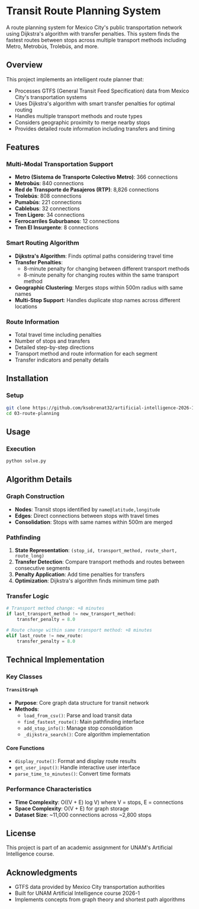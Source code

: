 # Transit Route Planning System

A route planning system for Mexico City's public transportation network using Dijkstra's algorithm with transfer penalties. This system finds the fastest routes between stops across multiple transport methods including Metro, Metrobús, Trolebús, and more.

## Overview

This project implements an intelligent route planner that:

-   Processes GTFS (General Transit Feed Specification) data from Mexico City's transportation systems
-   Uses Dijkstra's algorithm with smart transfer penalties for optimal routing
-   Handles multiple transport methods and route types
-   Considers geographic proximity to merge nearby stops
-   Provides detailed route information including transfers and timing

## Features

### Multi-Modal Transportation Support

-   **Metro (Sistema de Transporte Colectivo Metro)**: 366 connections
-   **Metrobús**: 840 connections
-   **Red de Transporte de Pasajeros (RTP)**: 8,826 connections
-   **Trolebús**: 808 connections
-   **Pumabús**: 221 connections
-   **Cablebus**: 32 connections
-   **Tren Ligero**: 34 connections
-   **Ferrocarriles Suburbanos**: 12 connections
-   **Tren El Insurgente**: 8 connections

### Smart Routing Algorithm

-   **Dijkstra's Algorithm**: Finds optimal paths considering travel time
-   **Transfer Penalties**:
    -   8-minute penalty for changing between different transport methods
    -   8-minute penalty for changing routes within the same transport method
-   **Geographic Clustering**: Merges stops within 500m radius with same names
-   **Multi-Stop Support**: Handles duplicate stop names across different locations

### Route Information

-   Total travel time including penalties
-   Number of stops and transfers
-   Detailed step-by-step directions
-   Transport method and route information for each segment
-   Transfer indicators and penalty details

## Installation

### Setup

```bash
git clone https://github.com/ksobrenat32/artificial-intelligence-2026-1
cd 03-route-planning
```

## Usage

### Execution

```bash
python solve.py
```

## Algorithm Details

### Graph Construction

-   **Nodes**: Transit stops identified by `name@latitude,longitude`
-   **Edges**: Direct connections between stops with travel times
-   **Consolidation**: Stops with same names within 500m are merged

### Pathfinding

1. **State Representation**: `(stop_id, transport_method, route_short, route_long)`
2. **Transfer Detection**: Compare transport methods and routes between consecutive segments
3. **Penalty Application**: Add time penalties for transfers
4. **Optimization**: Dijkstra's algorithm finds minimum time path

### Transfer Logic

```python
# Transport method change: +8 minutes
if last_transport_method != new_transport_method:
    transfer_penalty = 8.0

# Route change within same transport method: +8 minutes
elif last_route != new_route:
    transfer_penalty = 8.0
```

## Technical Implementation

### Key Classes

#### `TransitGraph`

-   **Purpose**: Core graph data structure for transit network
-   **Methods**:
    -   `load_from_csv()`: Parse and load transit data
    -   `find_fastest_route()`: Main pathfinding interface
    -   `add_stop_info()`: Manage stop consolidation
    -   `_dijkstra_search()`: Core algorithm implementation

#### Core Functions

-   `display_route()`: Format and display route results
-   `get_user_input()`: Handle interactive user interface
-   `parse_time_to_minutes()`: Convert time formats

### Performance Characteristics

-   **Time Complexity**: O((V + E) log V) where V = stops, E = connections
-   **Space Complexity**: O(V + E) for graph storage
-   **Dataset Size**: ~11,000 connections across ~2,800 stops

## License

This project is part of an academic assignment for UNAM's Artificial Intelligence course.

## Acknowledgments

-   GTFS data provided by Mexico City transportation authorities
-   Built for UNAM Artificial Intelligence course 2026-1
-   Implements concepts from graph theory and shortest path algorithms
